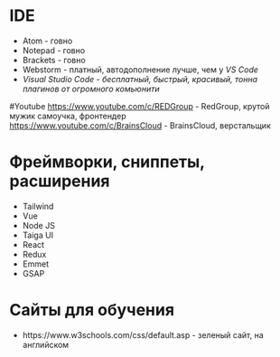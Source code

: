 # IDE
<ul>
  <li>Atom - говно</li>
  <li>Notepad - говно</li>
  <li>Brackets - говно</li>
  <li>Webstorm - платный, автодополнение лучше, чем у <i>VS Code</i></li>
  <li><i>Visual Studio Code - бесплатный, быстрый, красивый, тонна плагинов от огромного комьюнити</i></li>
</ul>

#Youtube 
https://www.youtube.com/c/REDGroup - RedGroup, крутой мужик самоучка, фронтендер<br>
https://www.youtube.com/c/BrainsCloud - BrainsCloud, верстальщик

# Фреймворки, сниппеты, расширения
<ul>
  <li>Tailwind</li>
  <li>Vue</li>
  <li>Node JS</li>
  <li>Taiga UI</li>
  <li>React</li>
  <li>Redux</li>
  <li>Emmet</li>
  <li>GSAP</li>
</ul>

# Сайты для обучения
<ul>
  <li>https://www.w3schools.com/css/default.asp - зеленый сайт, на английском</li>
</ul>

